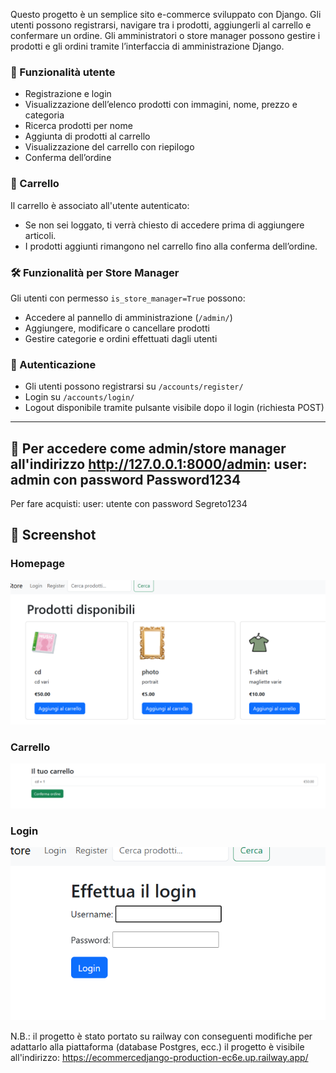 Questo progetto è un semplice sito e-commerce sviluppato con Django. Gli utenti possono registrarsi, navigare tra i prodotti, aggiungerli al carrello e confermare un ordine. Gli amministratori o store manager possono gestire i prodotti e gli ordini tramite l’interfaccia di amministrazione Django.

### 👤 Funzionalità utente

- Registrazione e login
- Visualizzazione dell’elenco prodotti con immagini, nome, prezzo e categoria
- Ricerca prodotti per nome
- Aggiunta di prodotti al carrello
- Visualizzazione del carrello con riepilogo
- Conferma dell’ordine

### 🛒 Carrello

Il carrello è associato all'utente autenticato:
- Se non sei loggato, ti verrà chiesto di accedere prima di aggiungere articoli.
- I prodotti aggiunti rimangono nel carrello fino alla conferma dell’ordine.

### 🛠️ Funzionalità per Store Manager

Gli utenti con permesso `is_store_manager=True` possono:
- Accedere al pannello di amministrazione (`/admin/`)
- Aggiungere, modificare o cancellare prodotti
- Gestire categorie e ordini effettuati dagli utenti

### 🔐 Autenticazione

- Gli utenti possono registrarsi su `/accounts/register/`
- Login su `/accounts/login/`
- Logout disponibile tramite pulsante visibile dopo il login (richiesta POST)


---

📌 Per accedere come admin/store manager all'indirizzo http://127.0.0.1:8000/admin:
user: admin con password Password1234
---
Per fare acquisti:
user: utente con password Segreto1234

## 📸 Screenshot

### Homepage
![Homepage](screenshots/homepage.png)

### Carrello
![Carrello](screenshots/cart.png)

### Login
![Login](screenshots/login.png)

N.B.: il progetto è stato portato su railway con conseguenti modifiche per adattarlo alla piattaforma (database Postgres, ecc.)
il progetto è visibile all'indirizzo: https://ecommercedjango-production-ec6e.up.railway.app/

